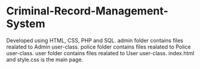 # Criminal-Record-Management-System
Developed using HTML, CSS, PHP and SQL.
admin folder contains files realated to Admin user-class.
police folder contains files realated to Police user-class.
user folder contains files realated to User user-class.
index.html and style.css is the main page.
